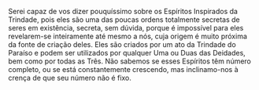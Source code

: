 ﻿Serei capaz de vos dizer pouquíssimo sobre os Espíritos Inspirados da Trindade, pois eles são uma das poucas ordens totalmente secretas de seres em existência, secreta, sem dúvida, porque é impossível para eles revelarem-se inteiramente até mesmo a nós, cuja origem é muito próxima da fonte de criação deles. Eles são criados por um ato da Trindade do Paraíso e podem ser utilizados por qualquer Uma ou Duas das Deidades, bem como por todas as Três. Não sabemos se esses Espíritos têm número completo, ou se está  constantemente crescendo, mas inclinamo-nos à crença de que seu número não é fixo.